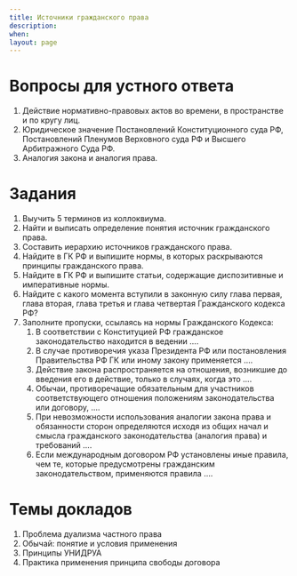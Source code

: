 ```yaml
---
title: Источники гражданского права
description:
when:
layout: page
---
```


# Вопросы для устного ответа

1. Действие нормативно-правовых актов во времени, в пространстве и по кругу лиц.
2. Юридическое значение Постановлений Конституционного суда РФ, Постановлений Пленумов Верховного суда РФ и Высшего Арбитражного Суда РФ.
3. Аналогия закона и аналогия права.

# Задания

1. Выучить 5 терминов из коллоквиума.
2. Найти и выписать определение понятия источник гражданского права.
3. Составить иерархию источников гражданского права.
4. Найдите в ГК РФ и выпишите нормы, в которых раскрываются принципы
   гражданского права.
5. Найдите в ГК РФ и выпишите статьи, содержащие диспозитивные и императивные
   нормы.
6. Найдите с какого момента вступили в законную силу глава первая, глава вторая,
   глава третья и глава четвертая Гражданского кодекса РФ?
7. Заполните пропуски, ссылаясь на нормы Гражданского Кодекса:
   1. В соответствии с Конституцией РФ гражданское законодательство находится в
      ведении ….
   2. В случае противоречия указа Президента РФ или постановления Правительства РФ
      ГК или иному закону применяется ….
   3. Действие закона распространяется на отношения, возникшие до введения его в
      действие, только в случаях, когда это ….
   4. Обычаи, противоречащие обязательным для участников соответствующего отношения
      положениям законодательства или договору, ….
   5. При невозможности использования аналогии закона права и обязанности сторон
      определяются исходя из общих начал и смысла гражданского законодательства
      (аналогия права) и требований ….
   6. Если международным договором РФ установлены иные правила, чем те, которые
      предусмотрены гражданским законодательством, применяются правила ….

# Темы докладов

1. Проблема дуализма частного права
2. Обычай: понятие и условия применения
3. Принципы УНИДРУА
4. Практика применения принципа свободы договора
